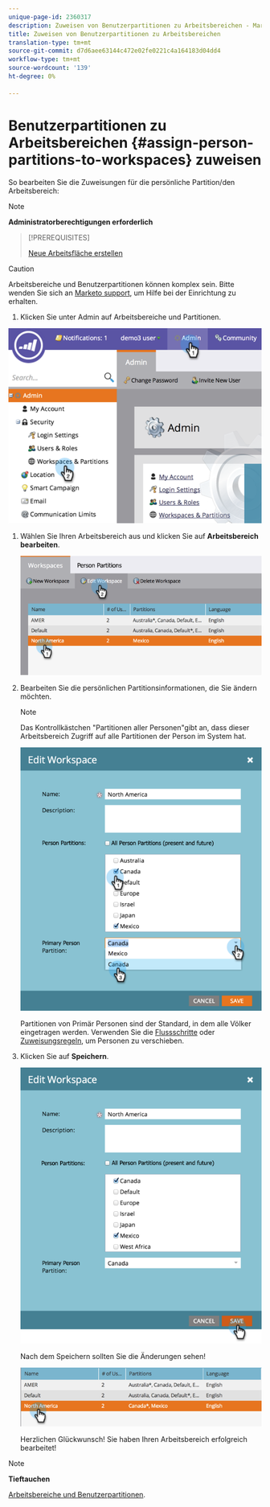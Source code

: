 ```yaml
---
unique-page-id: 2360317
description: Zuweisen von Benutzerpartitionen zu Arbeitsbereichen - Marketing zu Dokumenten - Produktdokumentation
title: Zuweisen von Benutzerpartitionen zu Arbeitsbereichen
translation-type: tm+mt
source-git-commit: d7d6aee63144c472e02fe0221c4a164183d04dd4
workflow-type: tm+mt
source-wordcount: '139'
ht-degree: 0%

---
```



# Benutzerpartitionen zu Arbeitsbereichen {#assign-person-partitions-to-workspaces} zuweisen

So bearbeiten Sie die Zuweisungen für die persönliche Partition/den Arbeitsbereich:

>[!NOTE]
>
>**Administratorberechtigungen erforderlich**

>[!PREREQUISITES]
>
>[Neue Arbeitsfläche erstellen](create-a-new-workspace.md)

>[!CAUTION]
>
>Arbeitsbereiche und Benutzerpartitionen können komplex sein. Bitte wenden Sie sich an [Marketo support](http://support.marketo.com/), um Hilfe bei der Einrichtung zu erhalten.

1. Klicken Sie unter Admin auf Arbeitsbereiche und Partitionen.

![](assets/image2014-9-17-11-3a13-3a24.png)

1. Wählen Sie Ihren Arbeitsbereich aus und klicken Sie auf **Arbeitsbereich bearbeiten**.

   ![](assets/two-3.png)

1. Bearbeiten Sie die persönlichen Partitionsinformationen, die Sie ändern möchten.

   >[!NOTE]
   >
   >Das Kontrollkästchen &quot;Partitionen aller Personen&quot;gibt an, dass dieser Arbeitsbereich Zugriff auf alle Partitionen der Person im System hat.

   ![](assets/three-3.png)

   Partitionen von Primär Personen sind der Standard, in dem alle Völker eingetragen werden. Verwenden Sie die [Flussschritte](../../../product-docs/core-marketo-concepts/smart-campaigns/flow-actions/use-add-choice-in-a-flow-step.md) oder [Zuweisungsregeln](assigning-person-partitions-with-assignment-rules.md), um Personen zu verschieben.

1. Klicken Sie auf **Speichern**.

   ![](assets/four-3.png)

   Nach dem Speichern sollten Sie die Änderungen sehen!

   ![](assets/image2014-9-17-11-3a14-3a53.png)

   Herzlichen Glückwunsch! Sie haben Ihren Arbeitsbereich erfolgreich bearbeitet!

>[!NOTE]
>
>**Tieftauchen**
>
>[Arbeitsbereiche und Benutzerpartitionen](understanding-workspaces-and-person-partitions.md).

